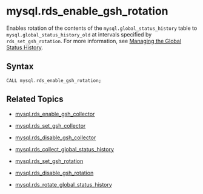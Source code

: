 # mysql\.rds\_enable\_gsh\_rotation<a name="mysql_rds_enable_gsh_rotation"></a>

Enables rotation of the contents of the `mysql.global_status_history` table to `mysql.global_status_history_old` at intervals specified by `rds_set_gsh_rotation`\. For more information, see [Managing the Global Status History](Appendix.MySQL.CommonDBATasks.md#Appendix.MySQL.CommonDBATasks.GoSH)\.

## Syntax<a name="mysql_rds_enable_gsh_rotation-syntax"></a>

```
CALL mysql.rds_enable_gsh_rotation;
```

## Related Topics<a name="mysql_rds_enable_gsh_rotation.related"></a>

+ [mysql\.rds\_enable\_gsh\_collector](mysql_rds_enable_gsh_collector.md)

+ [mysql\.rds\_set\_gsh\_collector](mysql_rds_set_gsh_collector.md)

+ [mysql\.rds\_disable\_gsh\_collector](mysql_rds_disable_gsh_collector.md)

+ [mysql\.rds\_collect\_global\_status\_history](mysql_rds_collect_global_status_history.md)

+ [mysql\.rds\_set\_gsh\_rotation](mysql_rds_set_gsh_rotation.md)

+ [mysql\.rds\_disable\_gsh\_rotation](mysql_rds_disable_gsh_rotation.md)

+ [mysql\.rds\_rotate\_global\_status\_history](mysql_rds_rotate_global_status_history.md)